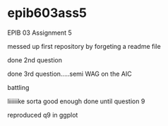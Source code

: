 # epib603ass5
EPIB 03 Assignment 5

messed up first repository by forgeting a readme file

done 2nd question

done 3rd question.....semi WAG on the AIC

battling

liiiiiike sorta good enough done until question 9

reproduced q9 in ggplot